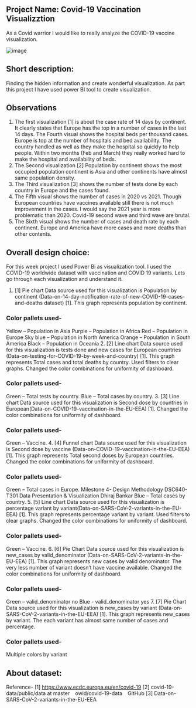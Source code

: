 ## Project Name: Covid-19 Vaccination Visualizztion
 As a Covid warrior I would like to really analyze the COVID-19 vaccine visualization.

![image](https://user-images.githubusercontent.com/19917405/129462738-c4392952-bebb-4a31-93a1-53a3be96af77.png)


## Short description: 
Finding the hidden information and create wonderful visualization. As part this project I have used power BI tool to create visualization. 

## Observations
1. The first visualization [1] is about the case rate of 14 days by continent. It clearly states that Europe has the top in a number of cases in the last 14 days. The Fourth visual shows the hospital beds per thousand cases. Europe is top at the number of hospitals and bed availability. The country handled as well as they make the hospital so quickly to help people. Within two months (Feb and March) they really worked hard to make the hospital and availability of beds.
2. The Second visualization [2] Population by continent shows the most occupied population continent is Asia and other continents have almost same population density.
3. The Third visualization [3] shows the number of tests done by each country in Europe and the cases found.
4. The Fifth visual shows the number of cases in 2020 vs 2021. Though European countries have vaccines available still there is not much improvement in the cases. I would say the 2021 year is more problematic than 2020. Covid-19 second wave and third wave are brutal.
5. The Sixth visual shows the number of cases and death rate by each continent. Europe and America have more cases and more deaths than other contents.

## Overall design choice:
For this week project I used Power Bi as visualization tool. I used the COVID-19 worldwide dataset with vaccination and COVID 19 variants. Lets go through each visualization and understand it.
1. [1] Pie chart
Data source used for this visualization is Population by continent (Data-on-14-day-notification-rate-of-new-COVID-19-cases-and-deaths dataset) [1]. This graph represents population by continent.
### Color pallets used-
Yellow – Population in Asia
Purple – Population in Africa
Red – Population in Europe
Sky blue – Population in North America
Orange – Population in South America
Black – Population in Oceania
2. [2] Line chart
Data source used for this visualization is tests done and new cases for European countries (Data-on-testing-for-COVID-19-by-week-and-country) [1]. This graph represents Total cases and total deaths by country. Used filters to clear graphs. Changed the color combinations for uniformity of dashboard.
### Color pallets used-
Green – Total tests by country.
Blue – Total cases by country.
3. [3] Line chart
Data source used for this visualization is Second dose by countries in European(Data-on-COVID-19-vaccination-in-the-EU-EEA) [1]. Changed the color combinations for uniformity of dashboard.
### Color pallets used-
Green – Vaccine.
4. [4] Funnel chart
Data source used for this visualization is Second dose by vaccine (Data-on-COVID-19-vaccination-in-the-EU-EEA) [1]. This graph represents Total second doses by European countries. Changed the color combinations for uniformity of dashboard.
### Color pallets used-
Green – Total cases in Europe.
Milestone 4- Design Methodology
DSC640-T301 Data Presentation & Visualization Dhiraj Bankar
Blue – Total cases by country.
5. [5] Line chart
Data source used for this visualization is percentage variant by variant(Data-on-SARS-CoV-2-variants-in-the-EU-EEA) [1]. This graph represents percentage variant by variant. Used filters to clear graphs. Changed the color combinations for uniformity of dashboard.
### Color pallets used-
Green – Vaccine.
6. [6] Pie Chart
Data source used for this visualization is new_cases by valid_denominator (Data-on-SARS-CoV-2-variants-in-the-EU-EEA) [1]. This graph represents new cases by valid denominator. The very less number of variant doesn’t have vaccine available. Changed the color combinations for uniformity of dashboard.
### Color pallets used-
Green – valid_denominator no
Blue - valid_denominator yes
7. [7] Pie Chart
Data source used for this visualization is new_cases by variant (Data-on-SARS-CoV-2-variants-in-the-EU-EEA) [1]. This graph represents new_cases by variant. The each variant has almost same number of cases and percentage.
### Color pallets used-
Multiple colors by variant


## About dataset:
Reference-
[1] https://www.ecdc.europa.eu/en/covid-19
[2] covid-19-data/public/data at master   owid/covid-19-data   GitHub
[3] Data-on-SARS-CoV-2-variants-in-the-EU-EEA

